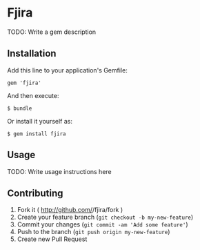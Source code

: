 # Fjira

TODO: Write a gem description

## Installation

Add this line to your application's Gemfile:

    gem 'fjira'

And then execute:

    $ bundle

Or install it yourself as:

    $ gem install fjira

## Usage

TODO: Write usage instructions here

## Contributing

1. Fork it ( http://github.com/<my-github-username>/fjira/fork )
2. Create your feature branch (`git checkout -b my-new-feature`)
3. Commit your changes (`git commit -am 'Add some feature'`)
4. Push to the branch (`git push origin my-new-feature`)
5. Create new Pull Request
